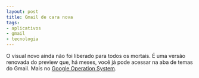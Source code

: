 ```yaml
---
layout: post
title: Gmail de cara nova
tags:
- aplicativos
- gmail
- tecnologia
---
```


O visual novo ainda não foi liberado para todos os mortais. É uma versão renovada do preview que, há meses, você já pode acessar na aba de temas do Gmail. Mais no [Google Operation System](http://googlesystem.blogspot.com/2011/10/new-look-for-gmail.html).
